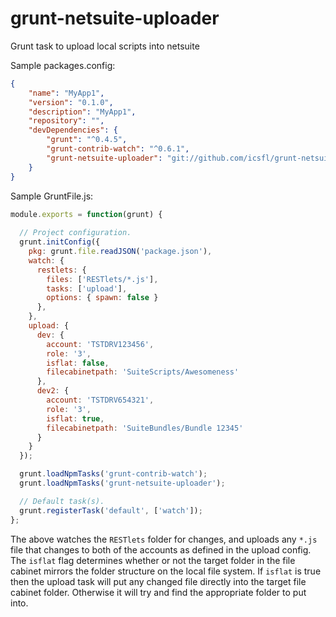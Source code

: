 # grunt-netsuite-uploader
Grunt task to upload local scripts into netsuite

Sample packages.config:
```json
{
    "name": "MyApp1",
    "version": "0.1.0",
    "description": "MyApp1",
    "repository": "",
    "devDependencies": {
        "grunt": "^0.4.5",
        "grunt-contrib-watch": "^0.6.1",
        "grunt-netsuite-uploader": "git://github.com/icsfl/grunt-netsuite-uploader"
    }
}
```
Sample GruntFile.js:
```javascript
module.exports = function(grunt) {
      
  // Project configuration.
  grunt.initConfig({
    pkg: grunt.file.readJSON('package.json'),
    watch: {
      restlets: {
        files: ['RESTlets/*.js'],
        tasks: ['upload'],
        options: { spawn: false }
      },
    },
    upload: {
      dev: {
        account: 'TSTDRV123456',
        role: '3',
        isflat: false,
        filecabinetpath: 'SuiteScripts/Awesomeness'
      },
      dev2: {
        account: 'TSTDRV654321',
        role: '3',
        isflat: true,
        filecabinetpath: 'SuiteBundles/Bundle 12345'
      }
    }
  });

  grunt.loadNpmTasks('grunt-contrib-watch');
  grunt.loadNpmTasks('grunt-netsuite-uploader');

  // Default task(s).
  grunt.registerTask('default', ['watch']);
};
```  
The above watches the `RESTlets` folder for changes, and uploads any `*.js` file that changes to both of the accounts as defined in the upload config.
The `isflat` flag determines whether or not the target folder in the file cabinet mirrors the folder structure on the local file system. If `isflat` is true then the upload task will put any changed file directly into the target file cabinet folder. Otherwise it will try and find the appropriate folder to put into.
